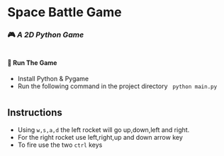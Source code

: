 # Space Battle Game

### 🎮 _A 2D Python Game_

#

#### 🚀 Run The Game

- Install Python & Pygame
- Run the following command in the project directory ` python main.py`

#

## Instructions

- Using `w,s,a,d` the left rocket will go up,down,left and right.
- For the right rocket use left,right,up and down arrow key
- To fire use the two `ctrl` keys
